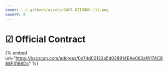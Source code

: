 ```yaml
---
cover: ../.gitbook/assets/CAPA GITBOOK (1).png
coverY: 0
---
```


# ☑ Official Contract

{% embed url="https://bscscan.com/address/0x74d00122a5d038914EAe062af8174C888F3166Dc" %}
